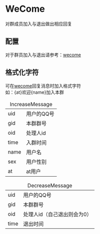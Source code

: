 # WeCome

对群成员加入与退出做出相应回复

## 配置
对于群员加入与退出请参考：[wecome](../../../config/wecome.yml)

## 格式化字符
可在[wecome](../../../config/wecome.yml)回复消息时加入格式字符<br>
如：{at}欢迎{name}加入本群
<div>
<table>
    <thead>
        <tr>
            <td colspan="2" align="center">IncreaseMessage</td>
        </tr>
    </thead>
    <tbody>
        <tr>
            <td>uid</td>
            <td>用户的QQ号</td>
        </tr>
        <tr>
            <td>gid</td>
            <td>本群群号</td>
        </tr>
        <tr>
            <td>oid</td>
            <td>处理人id</td>
        </tr>
        <tr>
            <td>time</td>
            <td>入群时间</td>
        </tr>
        <tr>
            <td>name</td>
            <td>用户名</td>
        </tr>
        <tr>
            <td>sex</td>
            <td>用户性别</td>
        </tr>
        <tr>
            <td>at</td>
            <td>at用户</td>
        </tr>
    </tbody>
</table>
<table>
    <thead>
        <tr>
            <td colspan="2" align="center">DecreaseMessage</td>
        </tr>
    </thead>
    <tbody>
        <tr>
            <td>uid</td>
            <td>用户的QQ号</td>
        </tr>
        <tr>
            <td>gid</td>
            <td>本群群号</td>
        </tr>
        <tr>
            <td>oid</td>
            <td>处理人id（自己退出则会为0）</td>
        </tr>
        <tr>
            <td>time</td>
            <td>退出时间</td>
        </tr>
        <tr>
    </tbody>
</table>
</div>
